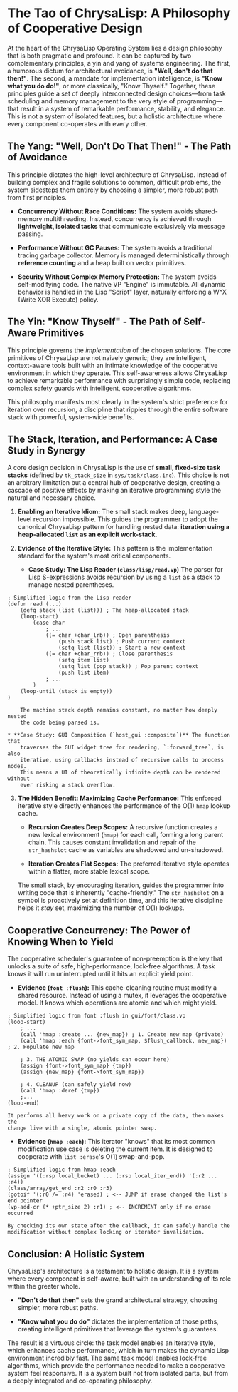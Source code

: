 # The Tao of ChrysaLisp: A Philosophy of Cooperative Design

At the heart of the ChrysaLisp Operating System lies a design philosophy that is
both pragmatic and profound. It can be captured by two complementary principles,
a yin and yang of systems engineering. The first, a humorous dictum for
architectural avoidance, is **"Well, don't do that then!"**. The second, a
mandate for implementation intelligence, is **"Know what you do do!"**, or more
classically, "Know Thyself." Together, these principles guide a set of deeply
interconnected design choices—from task scheduling and memory management to the
very style of programming—that result in a system of remarkable performance,
stability, and elegance. This is not a system of isolated features, but a
holistic architecture where every component co-operates with every other.

## The Yang: "Well, Don't Do That Then!" - The Path of Avoidance

This principle dictates the high-level architecture of ChrysaLisp. Instead of
building complex and fragile solutions to common, difficult problems, the system
sidesteps them entirely by choosing a simpler, more robust path from first
principles.

*   **Concurrency Without Race Conditions:** The system avoids shared-memory
    multithreading. Instead, concurrency is achieved through **lightweight,
    isolated tasks** that communicate exclusively via message passing.

*   **Performance Without GC Pauses:** The system avoids a traditional tracing
    garbage collector. Memory is managed deterministically through **reference
    counting** and a heap built on vector primitives.

*   **Security Without Complex Memory Protection:** The system avoids
    self-modifying code. The native VP "Engine" is immutable. All dynamic
    behavior is handled in the Lisp "Script" layer, naturally enforcing a W^X
    (Write XOR Execute) policy.

## The Yin: "Know Thyself" - The Path of Self-Aware Primitives

This principle governs the *implementation* of the chosen solutions. The core
primitives of ChrysaLisp are not naively generic; they are intelligent,
context-aware tools built with an intimate knowledge of the cooperative
environment in which they operate. This self-awareness allows ChrysaLisp to
achieve remarkable performance with surprisingly simple code, replacing complex
safety guards with intelligent, cooperative algorithms.

This philosophy manifests most clearly in the system's strict preference for
iteration over recursion, a discipline that ripples through the entire software
stack with powerful, system-wide benefits.

## The Stack, Iteration, and Performance: A Case Study in Synergy

A core design decision in ChrysaLisp is the use of **small, fixed-size task
stacks** (defined by `tk_stack_size` in `sys/task/class.inc`). This choice is
not an arbitrary limitation but a central hub of cooperative design, creating a
cascade of positive effects by making an iterative programming style the natural
and necessary choice.

1.  **Enabling an Iterative Idiom:** The small stack makes deep, language-level
    recursion impossible. This guides the programmer to adopt the canonical
    ChrysaLisp pattern for handling nested data: **iteration using a
    heap-allocated `list` as an explicit work-stack.**

2.  **Evidence of the Iterative Style:** This pattern is the implementation
    standard for the system's most critical components.

    * **Case Study: The Lisp Reader (`class/lisp/read.vp`)** The parser for Lisp
        S-expressions avoids recursion by using a `list` as a stack to manage
        nested parentheses.

```vdu
; Simplified logic from the Lisp reader
(defun read (...)
    (defq stack (list (list))) ; The heap-allocated stack
    (loop-start)
        (case char
            ; ...
            ((= char +char_lrb)) ; Open parenthesis
                (push stack list) ; Push current context
                (setq list (list)) ; Start a new context
            ((= char +char_rrb)) ; Close parenthesis
                (setq item list)
                (setq list (pop stack)) ; Pop parent context
                (push list item)
            ; ...
        )
    (loop-until (stack is empty))
)
```

        The machine stack depth remains constant, no matter how deeply nested
        the code being parsed is.

    * **Case Study: GUI Composition (`host_gui :composite`)** The function that
        traverses the GUI widget tree for rendering, `:forward_tree`, is also
        iterative, using callbacks instead of recursive calls to process nodes.
        This means a UI of theoretically infinite depth can be rendered without
        ever risking a stack overflow.

3.  **The Hidden Benefit: Maximizing Cache Performance:** This enforced
    iterative style directly enhances the performance of the O(1) `hmap` lookup
    cache.

    * **Recursion Creates Deep Scopes:** A recursive function creates a new
        lexical environment (`hmap`) for each call, forming a long parent chain.
        This causes constant invalidation and repair of the `str_hashslot` cache
        as variables are shadowed and un-shadowed.

    * **Iteration Creates Flat Scopes:** The preferred iterative style operates
        within a flatter, more stable lexical scope.

    The small stack, by encouraging iteration, guides the programmer into
    writing code that is inherently "cache-friendly." The `str_hashslot` on a
    symbol is proactively set at definition time, and this iterative discipline
    helps it *stay* set, maximizing the number of O(1) lookups.

## Cooperative Concurrency: The Power of Knowing When to Yield

The cooperative scheduler's guarantee of non-preemption is the key that unlocks
a suite of safe, high-performance, lock-free algorithms. A task knows it will
run uninterrupted until it hits an explicit yield point.

*   **Evidence (`font :flush`):** This cache-cleaning routine must modify a
    shared resource. Instead of using a mutex, it leverages the cooperative
    model. It knows which operations are atomic and which might yield.

```vdu
; Simplified logic from font :flush in gui/font/class.vp
(loop-start)
    ; ...
    (call 'hmap :create ... {new_map}) ; 1. Create new map (private)
    (call 'hmap :each {font->font_sym_map, $flush_callback, new_map}) ; 2. Populate new map
    
    ; 3. THE ATOMIC SWAP (no yields can occur here)
    (assign {font->font_sym_map} {tmp})
    (assign {new_map} {font->font_sym_map})

    ; 4. CLEANUP (can safely yield now)
    (call 'hmap :deref {tmp})
    ;...
(loop-end)
```

    It performs all heavy work on a private copy of the data, then makes the
    change live with a single, atomic pointer swap.

*   **Evidence (`hmap :each`):** This iterator "knows" that its most common
    modification use case is deleting the current item. It is designed to
    cooperate with `list :erase`'s O(1) swap-and-pop.

```vdu
; Simplified logic from hmap :each
(assign '((:rsp local_bucket) ... (:rsp local_iter_end)) '(:r2 ... :r4))
(class/array/get_end :r2 :r0 :r3)
(gotoif '(:r0 /= :r4) 'erased) ; <-- JUMP if erase changed the list's end pointer
(vp-add-cr (* +ptr_size 2) :r1) ; <-- INCREMENT only if no erase occurred
```

    By checking its own state after the callback, it can safely handle the
    modification without complex locking or iterator invalidation.

## Conclusion: A Holistic System

ChrysaLisp's architecture is a testament to holistic design. It is a system
where every component is self-aware, built with an understanding of its role
within the greater whole.

*   **"Don't do that then"** sets the grand architectural strategy, choosing
    simpler, more robust paths.

*   **"Know what you do do"** dictates the implementation of those paths,
    creating intelligent primitives that leverage the system's guarantees.

The result is a virtuous circle: the task model enables an iterative style,
which enhances cache performance, which in turn makes the dynamic Lisp
environment incredibly fast. The same task model enables lock-free algorithms,
which provide the performance needed to make a cooperative system feel
responsive. It is a system built not from isolated parts, but from a deeply
integrated and co-operating philosophy.